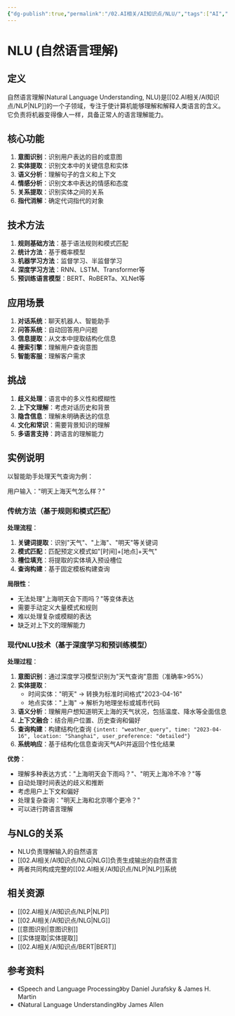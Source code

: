 ```yaml
---
{"dg-publish":true,"permalink":"/02.AI相关/AI知识点/NLU/","tags":["AI","NLP","自然语言理解"]}
---
```



# NLU (自然语言理解)

## 定义
自然语言理解(Natural Language Understanding, NLU)是[[02.AI相关/AI知识点/NLP\|NLP]]的一个子领域，专注于使计算机能够理解和解释人类语言的含义。它负责将机器变得像人一样，具备正常人的语言理解能力。

## 核心功能
1. **意图识别**：识别用户表达的目的或意图
2. **实体提取**：识别文本中的关键信息和实体
3. **语义分析**：理解句子的含义和上下文
4. **情感分析**：识别文本中表达的情感和态度
5. **关系提取**：识别实体之间的关系
6. **指代消解**：确定代词指代的对象

## 技术方法
1. **规则基础方法**：基于语法规则和模式匹配
2. **统计方法**：基于概率模型
3. **机器学习方法**：监督学习、半监督学习
4. **深度学习方法**：RNN、LSTM、Transformer等
5. **预训练语言模型**：BERT、RoBERTa、XLNet等

## 应用场景
1. **对话系统**：聊天机器人、智能助手
2. **问答系统**：自动回答用户问题
3. **信息提取**：从文本中提取结构化信息
4. **搜索引擎**：理解用户查询意图
5. **智能客服**：理解客户需求

## 挑战
1. **歧义处理**：语言中的多义性和模糊性
2. **上下文理解**：考虑对话历史和背景
3. **隐含信息**：理解未明确表达的信息
4. **文化和常识**：需要背景知识的理解
5. **多语言支持**：跨语言的理解能力

## 实例说明
以智能助手处理天气查询为例：

用户输入："明天上海天气怎么样？"

### 传统方法（基于规则和模式匹配）

**处理流程**：
1. **关键词提取**：识别"天气"、"上海"、"明天"等关键词
2. **模式匹配**：匹配预定义模式如"[时间]+[地点]+天气"
3. **槽位填充**：将提取的实体填入预设槽位
4. **查询构建**：基于固定模板构建查询

**局限性**：
- 无法处理"上海明天会下雨吗？"等变体表达
- 需要手动定义大量模式和规则
- 难以处理复杂或模糊的表达
- 缺乏对上下文的理解能力

### 现代NLU技术（基于深度学习和预训练模型）

**处理过程**：
1. **意图识别**：通过深度学习模型识别为"天气查询"意图（准确率>95%）
2. **实体提取**：
   - 时间实体："明天" → 转换为标准时间格式"2023-04-16"
   - 地点实体："上海" → 解析为地理坐标或城市代码
3. **语义分析**：理解用户想知道明天上海的天气状况，包括温度、降水等全面信息
4. **上下文融合**：结合用户位置、历史查询和偏好
5. **查询构建**：构建结构化查询 `{intent: "weather_query", time: "2023-04-16", location: "Shanghai", user_preference: "detailed"}`
6. **系统响应**：基于结构化信息查询天气API并返回个性化结果

**优势**：
- 理解多种表达方式："上海明天会下雨吗？"、"明天上海冷不冷？"等
- 自动处理时间表达的歧义和推断
- 考虑用户上下文和偏好
- 处理复杂查询："明天上海和北京哪个更冷？"
- 可以进行跨语言理解

## 与NLG的关系
- NLU负责理解输入的自然语言
- [[02.AI相关/AI知识点/NLG\|NLG]]负责生成输出的自然语言
- 两者共同构成完整的[[02.AI相关/AI知识点/NLP\|NLP]]系统

## 相关资源
- [[02.AI相关/AI知识点/NLP\|NLP]]
- [[02.AI相关/AI知识点/NLG\|NLG]]
- [[意图识别\|意图识别]]
- [[实体提取\|实体提取]]
- [[02.AI相关/AI知识点/BERT\|BERT]]

## 参考资料
- 《Speech and Language Processing》by Daniel Jurafsky & James H. Martin
- 《Natural Language Understanding》by James Allen